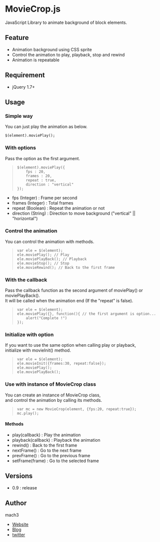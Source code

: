 MovieCrop.js
=============

JavaScript Library to animate background of block elements.  



## Feature

- Animation background using CSS sprite
- Control the animation to play, playback, stop and rewind
- Animation is repeatable



## Requirement

- jQuery 1.7+



## Usage

### Simple way

You can just play the animation as below.

	$(element).moviePlay();

### With options

Pass the option as the first argument.

>     $(element).moviePlay({
>         fps : 20,
>         frames : 20,
>         repeat : true,
>         direction : "vertical"
>     });

- fps (Integer) : Frame per second
- frames (Integer) : Total frames
- repeat (Boolean) : Repeat the animation or not
- direction (String) : Direction to move background ("vertical" || "horizontal")

### Control the animation

You can control the animation with methods.

>     var ele = $(element);
>     ele.moviePlay(); // Play
>     ele.moviePlayBack(); // Playback
>     ele.movieStop(); // Stop
>     ele.movieRewind(); // Back to the first frame

### With the callback

Pass the callback function as the second argument of moviePlay() or moviePlayBack().  
It will be called when the animation end (If the "repeat" is false).

>     var ele = $(element);
>     ele.moviePlay({}, function(){ // the first argument is option...
>         alert("Complete !")
>     });

### Initialize with option

If you want to use the same option when calling play or playback,  
initialize with movieInit() method.

>     var ele = $(element);
>     ele.movieInit({frames:30, repeat:false});
>     ele.moviePlay();
>     ele.moviePlayBack();

### Use with instance of MovieCrop class

You can create an instance of MovieCrop class,  
and control the animation by calling its methods.

>     var mc = new MovieCrop(element, {fps:20, repeat:true});
>     mc.play();

#### Methods

- play(callback) : Play the animation
- playback(callback) : Playback the animation
- rewind() : Back to the first frame
- nextFrame() : Go to the next frame
- prevFrame() : Go to the previous frame
- setFrame(frame) : Go to the selected frame



## Versions

- 0.9 : release


## Author

mach3

- [Website](http://www.mach3.jp)
- [Blog](http://blog.mach3.jp)
- [twitter](http://twitter.com/mach3ss)